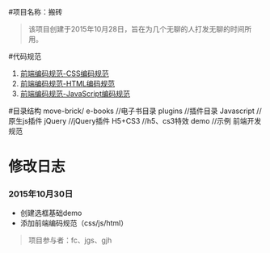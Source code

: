 #项目名称：搬砖
>该项目创建于2015年10月28日，旨在为几个无聊的人打发无聊的时间所用。

#代码规范
1. [前端编码规范-CSS编码规范](https://github.com/MoveBricker/move-brick/blob/master/%E5%89%8D%E7%AB%AF%E7%BC%96%E7%A0%81%E8%A7%84%E8%8C%83-CSS%E7%BC%96%E7%A0%81%E8%A7%84%E8%8C%83.md)
2. [前端编码规范-HTML编码规范](https://github.com/MoveBricker/move-brick/blob/master/%E5%89%8D%E7%AB%AF%E7%BC%96%E7%A0%81%E8%A7%84%E8%8C%83-HTML%E7%BC%96%E7%A0%81%E8%A7%84%E8%8C%83.md)
3. [前端编码规范-JavaScript编码规范](https://github.com/MoveBricker/move-brick/blob/master/%E5%89%8D%E7%AB%AF%E7%BC%96%E7%A0%81%E8%A7%84%E8%8C%83-JavaScript%20%E7%BC%96%E7%A0%81%E8%A7%84%E8%8C%83.md)


#目录结构
	move-brick/
		e-books	//电子书目录
		plugins	//插件目录
			Javascript	//原生js插件
			jQuery 	//jQuery插件
		H5+CS3 	//h5、cs3特效
		demo		//示例
		前端开发规范





# 修改日志

### 2015年10月30日

- 创建选框基础demo
- 添加前端编码规范（css/js/html）














>项目参与者：fc、jgs、gjh